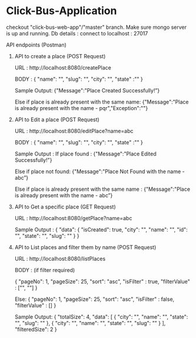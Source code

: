 # Click-Bus-Application

checkout "click-bus-web-app"/"master" branch.
Make sure mongo server is up and running.
Db details : connect to localhost : 27017

API endpoints (Postman)

1. API to create a place (POST Request)
   
   URL : http://localhost:8080/createPlace
   
   BODY :
   {
   "name": "",
   "slug": "",
   "city": "",
   "state" :""
   } 
   
   Sample Output:
   {"Message":"Place Created Successfully!”}
   
   Else if place is already present with the same name:
   {"Message":"Place is already present with the name - pqr","Exception":""}
   

2. API to Edit a place (POST Request)
   
   URL : http://localhost:8080/editPlace?name=abc

   BODY :
{
"name": "",
"slug": "",
"city": "",
"state" :""
}

   Sample Output :
   If place found :
{"Message":"Place Edited Successfully!"}

   Else if place not found:
{"Message":"Place Not Found with the name - abc”}

   Else if place is already present with the same name :
{"Message":"Place is already present with the name - abc”}


3. API to Get a specific place (GET Request)

   URL : http://localhost:8080/getPlace?name=abc

   Sample Output :
{
"data": {
"isCreated": true,
"city": "",
"name": "",
"id": "",
"state": "",
"slug": ""
} }


4. API to List places and filter them by name (POST Request)

   URL : http://localhost:8080/listPlaces

   BODY : (if filter required)

   {
"pageNo": 1,
"pageSize": 25,
"sort": "asc",
"isFilter" : true,
"filterValue" : ["", ""]
}

   Else:
{
"pageNo": 1,
"pageSize": 25,
"sort": "asc",
"isFilter" : false,
"filterValue" : []
}

   Sample Output:
{
"totalSize": 4,
"data": [
{
"city": "",
"name": "",
"state": "",
"slug": ""
}, {
"city": "",
"name": "",
"state": "",
"slug": ""
}
],
"filteredSize": 2 }
